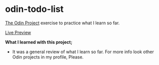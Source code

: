 # odin-todo-list

[The Odin Project](https://www.theodinproject.com/lessons/node-path-javascript-todo-list) exercise to practice what I learn so far.

[Live Preview](https://oguzhan-ulutas.github.io/odin-todo-list/)

**What I learned with this project;**

- It was a general review of what I learn so far. For more info look other Odin projects in my profile, Please.

